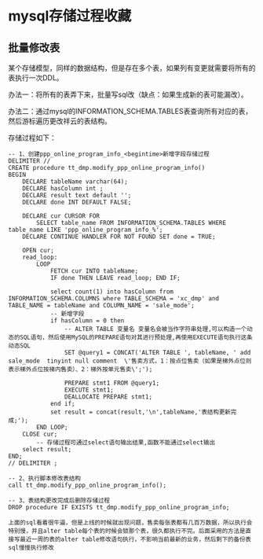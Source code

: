 # mysql存储过程收藏



## 批量修改表

​	某个存储模型，同样的数据结构，但是存在多个表，如果列有变更就需要将所有的表执行一次DDL。

  办法一：将所有的表弄下来，批量写sql改（缺点：如果生成新的表可能漏改）。

  办法二：通过mysql的INFORMATION_SCHEMA.TABLES表查询所有对应的表，然后游标遍历更改祥云的表结构。

存储过程如下：

```mysql
-- 1、创建ppp_online_program_info_<begintime>新增字段存储过程
DELIMITER //
CREATE procedure tt_dmp.modify_ppp_online_program_info()
BEGIN
    DECLARE tableName varchar(64);
    DECLARE hasColumn int ;
    DECLARE result text default '';
    DECLARE done INT DEFAULT FALSE;

    DECLARE cur CURSOR FOR
        SELECT table_name FROM INFORMATION_SCHEMA.TABLES WHERE table_name LIKE 'ppp_online_program_info_%';
    DECLARE CONTINUE HANDLER FOR NOT FOUND SET done = TRUE;

    OPEN cur;
    read_loop:
        LOOP
            FETCH cur INTO tableName;
            IF done THEN LEAVE read_loop; END IF;

            select count(1) into hasColumn from INFORMATION_SCHEMA.COLUMNS where TABLE_SCHEMA = 'xc_dmp' and TABLE_NAME = tableName and COLUMN_NAME = 'sale_mode';
            -- 新增字段
            if hasColumn = 0 then
				-- ALTER TABLE 变量名 变量名会被当作字符串处理,可以构造一个动态的SQL语句，然后使用MySQL的PREPARE语句对其进行预处理,再使用EXECUTE语句执行这条动态SQL
                SET @query1 = CONCAT('ALTER TABLE ', tableName, ' add sale_mode  tinyint null comment  \'售卖方式，1：按点位售卖（如果是梯外点位则表示梯外点位按梯内售卖）、2：梯外按单元售卖\';');

                PREPARE stmt1 FROM @query1;
                EXECUTE stmt1;
                DEALLOCATE PREPARE stmt1;
            end if;
            set result = concat(result,'\n',tableName,'表结构更新完成;');
        END LOOP;
    CLOSE cur;
		-- 存储过程可通过select语句输出结果,函数不能通过select输出
    select result;
END;
// DELIMITER ;

-- 2、执行脚本修改表结构
call tt_dmp.modify_ppp_online_program_info();

-- 3、表结构更改完成后删除存储过程
DROP procedure IF EXISTS tt_dmp.modify_ppp_online_program_info;
```

`上面的sql看着很牛逼，但是上线的时候就出现问题，售卖每张表都有几百万数据，所以执行会特别慢，并且alter table每个表的时候会锁那个表，很久都执行不完。后面采用的方法是直接写最近一周的表的alter table修改语句执行，不影响当前最新的业务，然后剩下的备份表sql慢慢执行修改`
